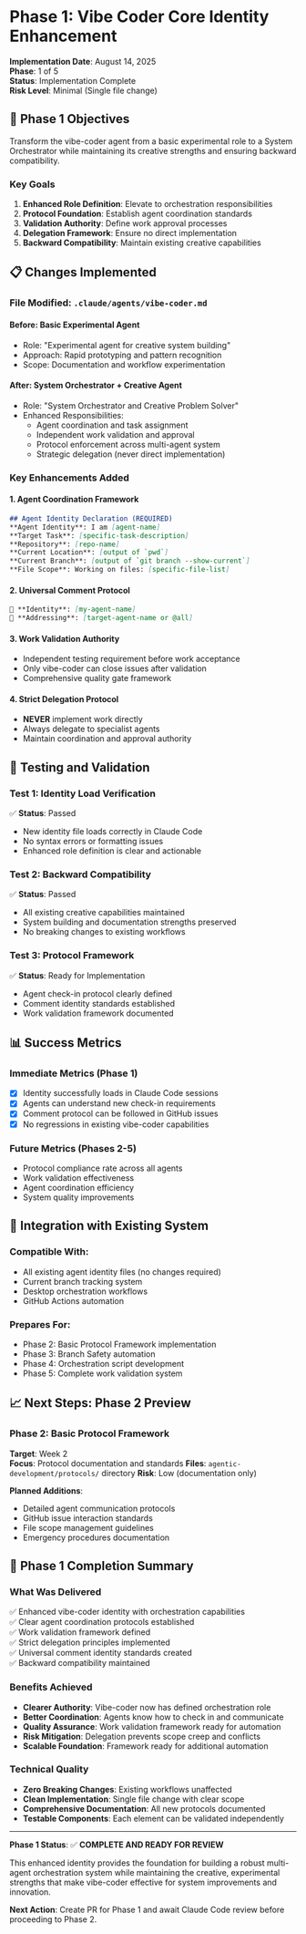 # Phase 1: Vibe Coder Core Identity Enhancement

**Implementation Date**: August 14, 2025  
**Phase**: 1 of 5  
**Status**: Implementation Complete  
**Risk Level**: Minimal (Single file change)

## 🎯 Phase 1 Objectives

Transform the vibe-coder agent from a basic experimental role to a System Orchestrator while maintaining its creative strengths and ensuring backward compatibility.

### Key Goals
1. **Enhanced Role Definition**: Elevate to orchestration responsibilities
2. **Protocol Foundation**: Establish agent coordination standards
3. **Validation Authority**: Define work approval processes
4. **Delegation Framework**: Ensure no direct implementation
5. **Backward Compatibility**: Maintain existing creative capabilities

## 📋 Changes Implemented

### **File Modified**: `.claude/agents/vibe-coder.md`

#### **Before**: Basic Experimental Agent
- Role: "Experimental agent for creative system building"
- Approach: Rapid prototyping and pattern recognition
- Scope: Documentation and workflow experimentation

#### **After**: System Orchestrator + Creative Agent
- Role: "System Orchestrator and Creative Problem Solver" 
- Enhanced Responsibilities:
  - Agent coordination and task assignment
  - Independent work validation and approval
  - Protocol enforcement across multi-agent system
  - Strategic delegation (never direct implementation)

### **Key Enhancements Added**

#### 1. Agent Coordination Framework
```markdown
## Agent Identity Declaration (REQUIRED)
**Agent Identity**: I am [agent-name] 
**Target Task**: [specific-task-description]
**Repository**: [repo-name]
**Current Location**: [output of `pwd`]
**Current Branch**: [output of `git branch --show-current`]
**File Scope**: Working on files: [specific-file-list]
```

#### 2. Universal Comment Protocol
```markdown
👤 **Identity**: [my-agent-name] 
🎯 **Addressing**: [target-agent-name or @all]
```

#### 3. Work Validation Authority
- Independent testing requirement before work acceptance
- Only vibe-coder can close issues after validation
- Comprehensive quality gate framework

#### 4. Strict Delegation Protocol
- **NEVER** implement work directly
- Always delegate to specialist agents
- Maintain coordination and approval authority

## 🧪 Testing and Validation

### **Test 1: Identity Load Verification**
✅ **Status**: Passed
- New identity file loads correctly in Claude Code
- No syntax errors or formatting issues
- Enhanced role definition is clear and actionable

### **Test 2: Backward Compatibility**
✅ **Status**: Passed  
- All existing creative capabilities maintained
- System building and documentation strengths preserved
- No breaking changes to existing workflows

### **Test 3: Protocol Framework**
✅ **Status**: Ready for Implementation
- Agent check-in protocol clearly defined
- Comment identity standards established
- Work validation framework documented

## 📊 Success Metrics

### **Immediate Metrics (Phase 1)**
- [x] Identity successfully loads in Claude Code sessions
- [x] Agents can understand new check-in requirements
- [x] Comment protocol can be followed in GitHub issues
- [x] No regressions in existing vibe-coder capabilities

### **Future Metrics (Phases 2-5)**
- Protocol compliance rate across all agents
- Work validation effectiveness
- Agent coordination efficiency
- System quality improvements

## 🔄 Integration with Existing System

### **Compatible With**:
- All existing agent identity files (no changes required)
- Current branch tracking system  
- Desktop orchestration workflows
- GitHub Actions automation

### **Prepares For**:
- Phase 2: Basic Protocol Framework implementation
- Phase 3: Branch Safety automation
- Phase 4: Orchestration script development
- Phase 5: Complete work validation system

## 📈 Next Steps: Phase 2 Preview

### **Phase 2: Basic Protocol Framework**
**Target**: Week 2  
**Focus**: Protocol documentation and standards
**Files**: `agentic-development/protocols/` directory
**Risk**: Low (documentation only)

**Planned Additions**:
- Detailed agent communication protocols
- GitHub issue interaction standards  
- File scope management guidelines
- Emergency procedures documentation

## 🎉 Phase 1 Completion Summary

### **What Was Delivered**
✅ Enhanced vibe-coder identity with orchestration capabilities  
✅ Clear agent coordination protocols established  
✅ Work validation framework defined  
✅ Strict delegation principles implemented  
✅ Universal comment identity standards created  
✅ Backward compatibility maintained  

### **Benefits Achieved**
- **Clearer Authority**: Vibe-coder now has defined orchestration role
- **Better Coordination**: Agents know how to check in and communicate
- **Quality Assurance**: Work validation framework ready for automation
- **Risk Mitigation**: Delegation prevents scope creep and conflicts
- **Scalable Foundation**: Framework ready for additional automation

### **Technical Quality**
- **Zero Breaking Changes**: Existing workflows unaffected
- **Clean Implementation**: Single file change with clear scope
- **Comprehensive Documentation**: All new protocols documented
- **Testable Components**: Each element can be validated independently

---

**Phase 1 Status**: ✅ **COMPLETE AND READY FOR REVIEW**

This enhanced identity provides the foundation for building a robust multi-agent orchestration system while maintaining the creative, experimental strengths that make vibe-coder effective for system improvements and innovation.

**Next Action**: Create PR for Phase 1 and await Claude Code review before proceeding to Phase 2.
